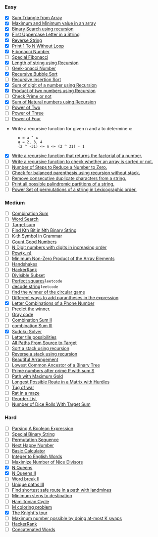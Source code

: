### Easy
- [x] [Sum Triangle from Array](https://www.geeksforgeeks.org/sum-triangle-from-array/)
- [x] [Maximum and Minimum value in an array](https://www.geeksforgeeks.org/recursive-programs-to-find-minimum-and-maximum-elements-of-array/)
- [x] [Binary Search using recursion](https://leetcode.com/problems/binary-search/)
- [x] [First Uppercase Letter in a String](https://www.geeksforgeeks.org/first-uppercase-letter-in-a-string-iterative-and-recursive/)
- [x] [Reverse String](https://leetcode.com/problems/reverse-string/)
- [x] [Print 1 To N Without Loop](https://practice.geeksforgeeks.org/problems/print-1-to-n-without-using-loops-1587115620/1/)
- [x] [Fibonacci Number](https://leetcode.com/problems/fibonacci-number/)
- [ ] [Special Fibonacci](https://www.codechef.com/problems/FIBXOR01/)
- [x] [Length of string using Recursion](https://www.geeksforgeeks.org/program-for-length-of-a-string-using-recursion/)
- [ ] [Geek-onacci Number](https://practice.geeksforgeeks.org/problems/geek-onacci-number/0/)
- [x] [Recursive Bubble Sort](https://www.geeksforgeeks.org/recursive-bubble-sort/)
- [ ] [Recursive Insertion Sort](https://www.geeksforgeeks.org/recursive-insertion-sort/)
- [x] [Sum of digit of a number using Recursion](https://www.geeksforgeeks.org/sum-digit-number-using-recursion/)
- [x] [Product of two numbers using Recursion](https://www.geeksforgeeks.org/product-2-numbers-using-recursion/)
- [ ] [Check Prime or not](https://www.geeksforgeeks.org/recursive-program-prime-number/)
- [x] [Sum of Natural numbers using Recursion](https://www.geeksforgeeks.org/sum-of-natural-numbers-using-recursion/)
- [ ] [Power of Two](https://leetcode.com/problems/power-of-two/)
- [ ] [Power of Three](https://leetcode.com/problems/power-of-three/)
- [ ] [Power of Four](https://leetcode.com/problems/power-of-four/)
- Write a recursive function for given n and a to determine x:
```
      n = a ^ x 
      a = 2, 3, 4
      (2 ^ -31) <= n <= (2 ^ 31) - 1      
```
- [x] [Write a recursive function that returns the factorial of a number.](https://www.hackerrank.com/challenges/30-recursion/problem)
- [ ] [Write a recursive function to check whether an array is sorted or not.](https://www.geeksforgeeks.org/program-check-array-sorted-not-iterative-recursive)
- [ ] [Number of Steps to Reduce a Number to Zero.](https://leetcode.com/problems/number-of-steps-to-reduce-a-number-to-zero/)
- [ ] [Check for balanced parenthesis using recursion without stack.](https://www.geeksforgeeks.org/check-for-balanced-parenthesis-without-using-stack/)
- [ ] [Remove consecutive duplicate characters from a string.](https://www.geeksforgeeks.org/remove-consecutive-duplicates-string/)
- [ ] [Print all possible palindromic partitions of a string.](https://www.geeksforgeeks.org/given-a-string-print-all-possible-palindromic-partition/)
- [ ] [Power Set of permutations of a string in Lexicographic order.](https://www.geeksforgeeks.org/powet-set-lexicographic-order/)

### Medium
- [ ] [Combination Sum](https://leetcode.com/problems/combination-sum/)
- [ ] [Word Search](https://leetcode.com/problems/word-search/)
- [ ] [Target sum](https://leetcode.com/problems/target-sum/)
- [ ] [Find Kth Bit in Nth Binary String](https://leetcode.com/problems/find-kth-bit-in-nth-binary-string/)
- [ ] [K-th Symbol in Grammar](https://leetcode.com/problems/k-th-symbol-in-grammar/)
- [ ] [Count Good Numbers](https://leetcode.com/problems/count-good-numbers/)
- [ ] [N Digit numbers with digits in increasing order](https://practice.geeksforgeeks.org/problems/n-digit-numbers-with-digits-in-increasing-order5903/1/)
- [ ] [Pow(x, n)](https://leetcode.com/problems/powx-n/)
- [ ] [Minimum Non-Zero Product of the Array Elements](https://leetcode.com/problems/minimum-non-zero-product-of-the-array-elements/)
- [ ] [Handshakes](https://practice.geeksforgeeks.org/problems/handshakes1303/1/)
- [ ] [HackerRank](https://www.hackerrank.com/domains/algorithms?filters%5Bsubdomains%5D%5B%5D=recursion&filters%5Bdifficulty%5D%5B%5D=medium)
- [ ] [Divisible Subset](https://www.codechef.com/problems/DIVSUBS)
- [ ] [Perfect squares](https://leetcode.com/problems/perfect-squares/)`leetcode`
- [ ] [decode string](https://leetcode.com/problems/decode-string/)`leetcode`
- [ ] [find the winner of the circular game](https://leetcode.com/problems/find-the-winner-of-the-circular-game/)
- [ ] [Different ways to add parantheses in the expression](https://leetcode.com/problems/different-ways-to-add-parentheses/)
- [x] [Letter Combinations of a Phone Number](https://leetcode.com/problems/letter-combinations-of-a-phone-number/)
- [ ] [Predict the winner.](https://leetcode.com/problems/predict-the-winner/)
- [ ] [Gray code](https://practice.geeksforgeeks.org/problems/gray-code-1611215248/1/)
- [ ] [Combination Sum II](https://leetcode.com/problems/combination-sum-ii/)
- [ ] [combination Sum III](https://leetcode.com/problems/combination-sum-iii/)
- [x] [Sudoku Solver](https://leetcode.com/problems/sudoku-solver/)
- [ ] [Letter tile possibilities](https://leetcode.com/problems/letter-tile-possibilities/)
- [ ] [All Paths From Source to Target](https://leetcode.com/problems/all-paths-from-source-to-target/)
- [ ] [Sort a stack using recursion](https://www.geeksforgeeks.org/sort-a-stack-using-recursion/)
- [ ] [Reverse a stack using recursion](https://www.geeksforgeeks.org/reverse-a-stack-using-recursion/)
- [ ] [Beautiful Arrangement](https://leetcode.com/problems/beautiful-arrangement/)
- [ ] [Lowest Common Ancestor of a Binary Tree](https://practice.geeksforgeeks.org/problems/lowest-common-ancestor-in-a-binary-tree/1/)
- [ ] [Prime numbers after prime P with sum S](https://www.geeksforgeeks.org/prime-numbers-after-prime-p-with-sum-s/)
- [ ] [Path with Maximum Gold](https://leetcode.com/problems/path-with-maximum-gold/)
- [ ] [Longest Possible Route in a Matrix with Hurdles](https://www.geeksforgeeks.org/longest-possible-route-in-a-matrix-with-hurdles/)
- [ ] [Tug of war](https://www.geeksforgeeks.org/tug-of-war/)
- [ ] [Rat in a maze](https://www.geeksforgeeks.org/rat-in-a-maze-backtracking-2/)
- [ ] [Reorder List](https://leetcode.com/problems/reorder-list/)
- [ ] [Number of Dice Rolls With Target Sum](https://leetcode.com/problems/number-of-dice-rolls-with-target-sum/)

### Hard
- [ ] [Parsing A Boolean Expression](https://leetcode.com/problems/parsing-a-boolean-expression/)
- [ ] [Special Binary String](https://leetcode.com/problems/special-binary-string/)
- [ ] [Permutation Sequence](https://leetcode.com/problems/permutation-sequence/)
- [ ] [Next Happy Number](https://practice.geeksforgeeks.org/problems/next-happy-number4538/1/)
- [ ] [Basic Calculator](https://leetcode.com/problems/basic-calculator/)
- [ ] [Integer to English Words](https://leetcode.com/problems/integer-to-english-words/)
- [ ] [Maximize Number of Nice Divisors](https://leetcode.com/problems/maximize-number-of-nice-divisors/)
- [x] [N Queens](https://leetcode.com/problems/n-queens/)
- [x] [N Queens II](https://leetcode.com/problems/n-queens-ii/)
- [ ] [Word break II](https://leetcode.com/problems/word-break-ii/)
- [ ] [Unique paths III](https://leetcode.com/problems/unique-paths-iii/)
- [ ] [Find shortest safe route in a path with landmines](https://www.geeksforgeeks.org/find-shortest-safe-route-in-a-path-with-landmines/)
- [ ] [Minimum steps to destination](https://practice.geeksforgeeks.org/problems/minimum-number-of-steps-to-reach-a-given-number5234/1/)
- [ ] [Hamiltonian Cycle](https://www.geeksforgeeks.org/hamiltonian-cycle-backtracking-6/)
- [ ] [M coloring problem](https://www.geeksforgeeks.org/m-coloring-problem-backtracking-5/)
- [x] [The Knight's tour](https://www.geeksforgeeks.org/the-knights-tour-problem-backtracking-1/)
- [ ] [Maximum number possible by doing at-most K swaps](https://www.geeksforgeeks.org/find-maximum-number-possible-by-doing-at-most-k-swaps/)
- [ ] [HackerRank](https://www.hackerrank.com/domains/algorithms?filters%5Bsubdomains%5D%5B%5D=recursion&filters%5Bdifficulty%5D%5B%5D=hard)
- [ ] [Concatenated Words](https://leetcode.com/problems/concatenated-words/)